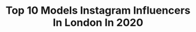 ---
title: Top 10 Models Instagram Influencers In London In 2020
description: >-
  Find top models Instagram influencers in London in 2020. Most popular hashtags: #model #mood #ootd.
platform: Instagram
hits: 723
text_top: Analyze the most popular Instagram influencers on inBeat.
text_bottom: Our platform holds 723 Instagram influencers like this in London, United Kingdom for you to work with.
profiles:
  - username: "joachimgerngross3"
    fullname: >-
      Joachim Gerngroß
    bio: >-
      Model Based in London and Berlin All Images under copyright SMB Models Berlin Profile Models London Hourra Models Marseille Nice Lyon Emily Models
    location: "United Kingdom"
    followers: 28163
    engagement: 446
    commentsToLikes: 0.059486
    id: ckaowzs0lb4e60i78f57rb1l2
    verified: false
    hashtags: "#bearded, #handsomeguy, #manwithbeard, #silverbeard"
  - username: "kyratavernier"
    fullname: >-
      KYRA-JADE ♉︎
    bio: >-
      22 • 🇩🇲🇬🇧 • LDN📍• @kyratfit The Hive Models London | The Mgmt Sydney | Muse Models New York | Ice Genetics Cape Town
    location: "United Kingdom"
    followers: 20043
    engagement: 344
    commentsToLikes: 0.084606
    id: ck5he9zi2ru2z0i11tmjsp5bo
    verified: false
    hashtags: "#blacklivesmatter, #georgefloyd, #blackouttuesday, #ripgeorgefloyd"
  - username: "xanamarlenex"
    fullname: >-
      ANA MARLENE
    bio: >-
      fashion designer & model | london | 🇵🇹🇸🇹 mgmt- @representlondonpr founder | creative director of @visionbya & @jechcier_ bookings- dm or email
    location: "United Kingdom"
    followers: 10126
    engagement: 1092
    commentsToLikes: 0.047097
    id: ck14kd8dloy9x0i19iws364nm
    verified: false
    hashtags: "#pltbabe, #explorepage, #explore, #katchme"
  - username: "iamsapra"
    fullname: >-
      Raja Sapra
    bio: >-
      content creator + model London, UK 🇬🇧 @thevictoriansinghs iamsapra@hotmail.com
    location: "United Kingdom"
    followers: 15869
    engagement: 523
    commentsToLikes: 0.061871
    id: ck5zvd0133zxl0i14r633v0d0
    verified: false
    hashtags: "#ad, #iamsapra, #imwearingri, #burtonmenswear"
  - username: "hannahmurre11"
    fullname: >-
      Hannah Murrell 🌙✨
    bio: >-
      Elite | LA, Miami. W Models | London Viviens | Melbourne. The Face | Mexico • Yoga & ecstatic dance💃🏽- @lalunayoga_
    location: "United Kingdom"
    followers: 85383
    engagement: 272
    commentsToLikes: 0.027128
    id: ck14hig5hagy80i19bp5fcfwz
    verified: false
    hashtags: "#hulahoop, #alohaschicas, #makeup, #lingerie"
  - username: "dashanikonovaa"
    fullname: >-
      Daria
    bio: >-
      MA @iconic_mgmt (Bookings @ingonolden) NY @womenmanagementny Paris @premium_models London @models1 Milan @monster_mgmt
    location: "United Kingdom"
    followers: 18929
    engagement: 522
    commentsToLikes: 0.022816
    id: ck5hn2ub2n3qt0i11z6k2hi3e
    verified: false
    hashtags: "#polaroids"
  - username: "monamiepics"
    fullname: >-
      𝔸𝕞𝕚𝕖❣️
    bio: >-
      😴 WILL BE BACK SOON Internationally Published Model London/Essex 🇬🇧 ✍🏻@valkyriemodels @buzz_talent_ ♾ @infinityports DM for rates & enquiries 📩
    location: "United Kingdom"
    followers: 2704
    engagement: 993
    commentsToLikes: 0.132985
    id: ck8syqq74ln6g0j786k7xvbsp
    verified: false
    hashtags: "#collectivetrend, #creativecontentbuilders, #bridalshoot, #wedding"
  - username: "zuzana.kushnirukova"
    fullname: >-
      zuzu🦋
    bio: >-
      ma @crush.models london @milkmodelmanagement
    location: "United Kingdom"
    followers: 11021
    engagement: 830
    commentsToLikes: 0.011909
    id: ck0w2v235qax80i19kcqrkv2j
    verified: false
    hashtags: "#ginger, #blueeyes, #gingerhair, #freckles"
  - username: "kiirrajones"
    fullname: >-
      Kirra Jones
    bio: >-
      Made in Aus - Living In London ⭐️ • NEVS MODELS LONDON • For bookings : Lindsey@nevs.co.uk
    location: "United Kingdom"
    followers: 17513
    engagement: 235
    commentsToLikes: 0.040144
    id: ck0ucbikggh2o0i19q9jraqk5
    verified: false
    hashtags: "#model, #picoftheday, #fashion, #body"
  - username: "lilliebernie"
    fullname: >-
      Lillie B
    bio: >-
      Artist & Model - London ART⚡️ @lilliebeeee BRAND INQUIRIES ✨Lillie@inspomanagement.co.uk ART INQUIRIES ✨studio@lilliebernie.com
    location: "United Kingdom"
    followers: 21527
    engagement: 134
    commentsToLikes: 0.048179
    id: ck6u1dkcxl3kn0j71x4mrl6uy
    verified: false
    hashtags: ""
---